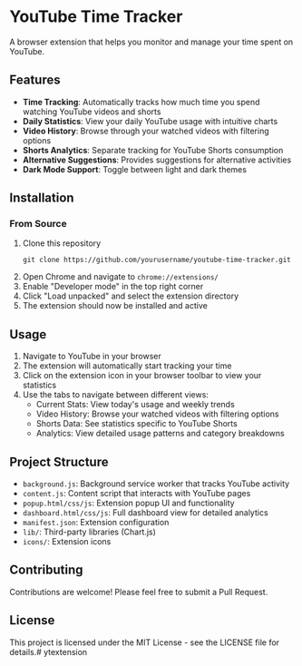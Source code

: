 # YouTube Time Tracker

A browser extension that helps you monitor and manage your time spent on YouTube.

## Features

- **Time Tracking**: Automatically tracks how much time you spend watching YouTube videos and shorts
- **Daily Statistics**: View your daily YouTube usage with intuitive charts
- **Video History**: Browse through your watched videos with filtering options
- **Shorts Analytics**: Separate tracking for YouTube Shorts consumption
- **Alternative Suggestions**: Provides suggestions for alternative activities
- **Dark Mode Support**: Toggle between light and dark themes

## Installation

### From Source

1. Clone this repository
   ```
   git clone https://github.com/yourusername/youtube-time-tracker.git
   ```
2. Open Chrome and navigate to `chrome://extensions/`
3. Enable "Developer mode" in the top right corner
4. Click "Load unpacked" and select the extension directory
5. The extension should now be installed and active

## Usage

1. Navigate to YouTube in your browser
2. The extension will automatically start tracking your time
3. Click on the extension icon in your browser toolbar to view your statistics
4. Use the tabs to navigate between different views:
   - Current Stats: View today's usage and weekly trends
   - Video History: Browse your watched videos with filtering options
   - Shorts Data: See statistics specific to YouTube Shorts
   - Analytics: View detailed usage patterns and category breakdowns

## Project Structure

- `background.js`: Background service worker that tracks YouTube activity
- `content.js`: Content script that interacts with YouTube pages
- `popup.html/css/js`: Extension popup UI and functionality
- `dashboard.html/css/js`: Full dashboard view for detailed analytics
- `manifest.json`: Extension configuration
- `lib/`: Third-party libraries (Chart.js)
- `icons/`: Extension icons

## Contributing

Contributions are welcome! Please feel free to submit a Pull Request.

## License

This project is licensed under the MIT License - see the LICENSE file for details.#   y t e x t e n s i o n  
 